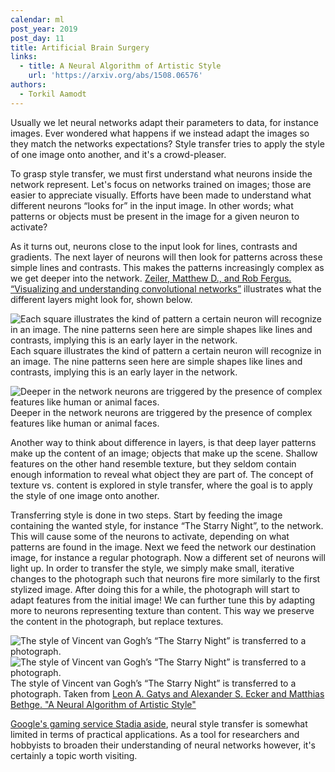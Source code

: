```yaml
---
calendar: ml
post_year: 2019
post_day: 11
title: Artificial Brain Surgery
links:
  - title: A Neural Algorithm of Artistic Style
    url: 'https://arxiv.org/abs/1508.06576'
authors:
  - Torkil Aamodt
---
```

Usually we let neural networks adapt their parameters to data, for instance images. Ever wondered what happens if we instead adapt the images so they match the networks expectations? Style transfer tries to apply the style of one image onto another, and it's a crowd-pleaser.

To grasp style transfer, we must first understand what neurons inside the network represent. Let's focus on networks trained on images; those are easier to appreciate visually. Efforts have been made to understand what different neurons “looks for” in the input image. In other words; what patterns or objects must be present in the image for a given neuron to activate?

As it turns out, neurons close to the input look for lines, contrasts and gradients. The next layer of neurons will then look for patterns across these simple lines and contrasts. This makes the patterns increasingly complex as we get deeper into the network. [Zeiler, Matthew D., and Rob Fergus. “Visualizing and understanding convolutional networks”](https://link.springer.com/chapter/10.1007/978-3-319-10590-1_53) illustrates what the different layers might look for, shown below.

![Each square illustrates the kind of pattern a certain neuron will recognize in an image. The nine patterns seen here are simple shapes like lines and contrasts, implying this is an early layer in the network.](https://i.ibb.co/dM827Z5/bitmap.png)
Each square illustrates the kind of pattern a certain neuron will recognize in an image. The nine patterns seen here are simple shapes like lines and contrasts, implying this is an early layer in the network.

![Deeper in the network neurons are triggered by the presence of complex features like human or animal faces.](https://i.ibb.co/RHRL64b/bitmap.png)
Deeper in the network neurons are triggered by the presence of complex features like human or animal faces.

Another way to think about difference in layers, is that deep layer patterns make up the content of an image; objects that make up the scene. Shallow features on the other hand resemble texture, but they seldom contain enough information to reveal what object they are part of. The concept of texture vs. content is explored in style transfer, where the goal is to apply the style of one image onto another.

Transferring style is done in two steps. Start by feeding the image containing the wanted style, for instance “The Starry Night”, to the network. This will cause some of the neurons to activate, depending on what patterns are found in the image. Next we feed the network our destination image, for instance a regular photograph. Now a different set of neurons will light up. In order to transfer the style, we simply make small, iterative changes to the photograph such that neurons fire more similarly to the first stylized image. After doing this for a while, the photograph will start to adapt features from the initial image! We can further tune this by adapting more to neurons representing texture than content. This way we preserve the content in the photograph, but replace textures.

![The style of Vincent van Gogh’s “The Starry Night” is transferred to a photograph.](https://i.ibb.co/8Xccpfm/source.png)
![The style of Vincent van Gogh’s “The Starry Night” is transferred to a photograph.](https://i.ibb.co/Fx3MXH6/combined.png)
The style of Vincent van Gogh’s “The Starry Night” is transferred to a photograph. Taken from [Leon A. Gatys and
               Alexander S. Ecker and
               Matthias Bethge. "A Neural Algorithm of Artistic Style"](https://arxiv.org/abs/1508.06576)

[Google's gaming service Stadia aside](https://stadia.dev/blog/behind-the-scenes-with-stadias-style-transfer-ml/), neural style transfer is somewhat limited in terms of practical applications. As a tool for researchers and hobbyists to broaden their understanding of neural networks however, it's certainly a topic worth visiting.
